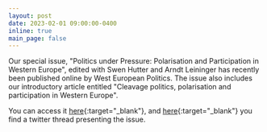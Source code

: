 ```yaml
---
layout: post
date: 2023-02-01 09:00:00-0400
inline: true
main_page: false
---
```


Our special issue, "Politics under Pressure: Polarisation and Participation in Western Europe", edited with Swen Hutter and Arndt Leininger has recently been published online by West European Politics. The issue also includes our introductory article entitled "Cleavage politics, polarisation and participation in Western Europe".

You can access it [here](https://www.tandfonline.com/doi/full/10.1080/01402382.2022.2161786){:target="\_blank"}, and [here](https://twitter.com/eborbath/status/1620414167399407617){:target="\_blank"} you find a twitter thread presenting the issue.
